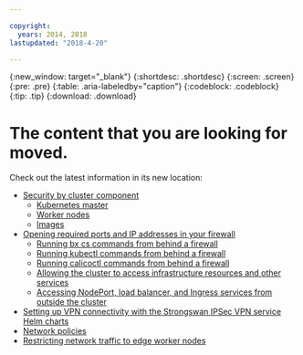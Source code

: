 ```yaml
---

copyright:
  years: 2014, 2018
lastupdated: "2018-4-20"

---
```


{:new_window: target="_blank"}
{:shortdesc: .shortdesc}
{:screen: .screen}
{:pre: .pre}
{:table: .aria-labeledby="caption"}
{:codeblock: .codeblock}
{:tip: .tip}
{:download: .download}

# The content that you are looking for moved.

Check out the latest information in its new location:
 - [Security by cluster component](cs_secure.html#cluster)
   - [Kubernetes master](cs_secure.html#master)
   - [Worker nodes](cs_secure.html#worker)
   - [Images](cs_secure.html#images)
 - [Opening required ports and IP addresses in your firewall](cs_firewall.html#firewall)
   - [Running bx cs commands from behind a firewall](cs_firewall.html#firewall_bx)
   - [Running kubectl commands from behind a firewall](cs_firewall.html#firewall_kubectl)
   - [Running calicoctl commands from behind a firewall](cs_firewall.html#firewall_calicoctl)
   - [Allowing the cluster to access infrastructure resources and other services](cs_firewall.html#firewall_outbound)
   - [Accessing NodePort, load balancer, and Ingress services from outside the cluster](cs_firewall.html#firewall_inbound)
 - [Setting up VPN connectivity with the Strongswan IPSec VPN service Helm charts](cs_vpn.html#vpn)
 - [Network policies](cs_network_policy.html#network_policies)
 - [Restricting network traffic to edge worker nodes](cs_edge.html#edge)
